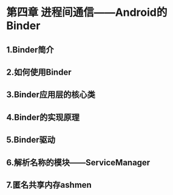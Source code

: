 # 第四章 进程间通信——Android的Binder

## 1.Binder简介





## 2.如何使用Binder






## 3.Binder应用层的核心类









## 4.Binder的实现原理







## 5.Binder驱动






## 6.解析名称的模块——ServiceManager










## 7.匿名共享内存ashmen
